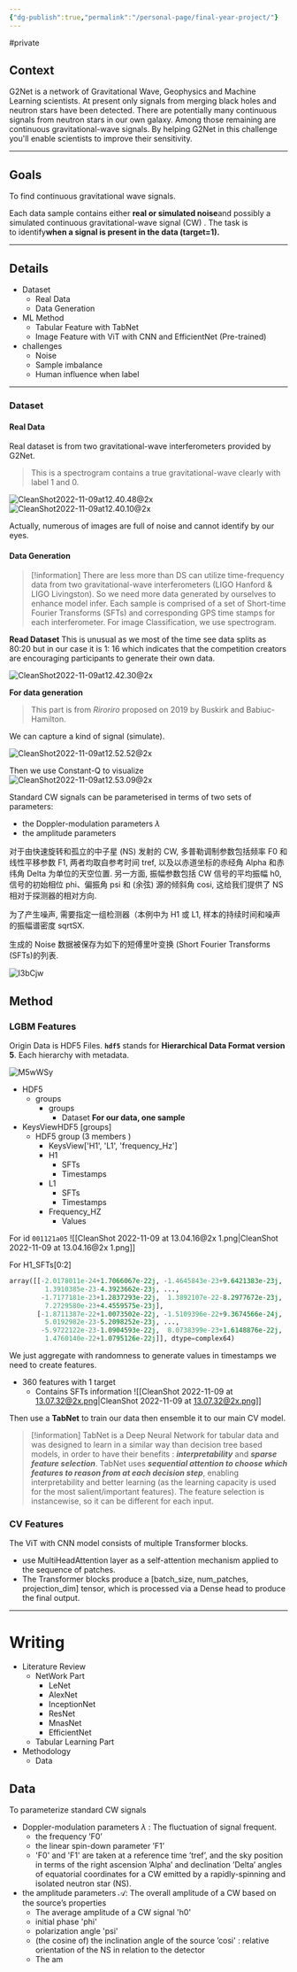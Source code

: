 ```yaml
---
{"dg-publish":true,"permalink":"/personal-page/final-year-project/"}
---
```




#private
<!--
- **Link to** [G2Net Detecting Continuous Gravitational Waves | Kaggle](https://www.kaggle.com/competitions/g2net-detecting-continuous-gravitational-waves/overview)
- **Tags** #机器学习 #FYP
- **Reference** 
	- [GitHub - rwightman/pytorch-image-models](https://github.com/rwightman/pytorch-image-models#) -->

## Context

G2Net is a network of Gravitational Wave, Geophysics and Machine Learning scientists. At present only signals from merging black holes and neutron stars have been detected. There are potentially many continuous signals from neutron stars in our own galaxy. Among those remaining are continuous gravitational-wave signals. By helping G2Net in this challenge you'll enable scientists to improve their sensitivity. 

---

## Goals
To find continuous gravitational wave signals. 

Each data sample contains either **real or simulated noise**and possibly a simulated continuous gravitational-wave signal (CW) . The task is to identify**when a signal is present in the data (target=1).**

---

## Details
- Dataset 
	- Real Data
	- Data Generation 
- ML Method
	- Tabular Feature with TabNet 
	- Image Feature with ViT with CNN and EfficientNet (Pre-trained)
- challenges 
	- Noise 
	- Sample imbalance 
	- Human influence when label
---

### Dataset
#### Real Data
Real dataset is from two gravitational-wave interferometers provided by G2Net.
> This is a spectrogram contains a true gravitational-wave clearly with label 1 and 0.  
<!-- element style="width:100%"-->

![CleanShot2022-11-09at12.40.48@2x](https://tuchuang-1303124258.cos.ap-shanghai.myqcloud.com/uPic/CleanShot%202022-11-09%20at%2012.40.48@2x.png)
![CleanShot2022-11-09at12.40.10@2x](https://tuchuang-1303124258.cos.ap-shanghai.myqcloud.com/uPic/CleanShot%202022-11-09%20at%2012.40.10@2x.png)

Actually, numerous of images are full of noise and cannot identify by our eyes. 

#### Data Generation
> [!information] 
> There are less more than DS can utilize time-frequency data from two gravitational-wave interferometers (LIGO Hanford & LIGO Livingston). So we need more data generated by ourselves to enhance model infer. 
> Each sample is comprised of a set of Short-time Fourier Transforms (SFTs) and corresponding GPS time stamps for each interferometer.
> For image Classification, we use spectrogram. 
<!-- element style="width:90%"-->

<!--
- **Link to** 
	- [G2Net-[TF]-[ViT] | Kaggle](https://www.kaggle.com/code/lau01b/g2net-tf-vit/notebook#Convolutional-Neural-Network)
	- [G2Net EDA:Data size/span/time-gap | Kaggle](https://www.kaggle.com/code/konomuabe/g2net-eda-data-size-span-time-gap)
	- [Basic spectrogram image classification](https://www.kaggle.com/code/dylanhedded/basic-spectrogram-image-classification/edit) --> 

**Read Dataset**
This is unusual as we most of the time see data splits as 80:20 but in our case it is 1: 16 which indicates that the competition creators are encouraging participants to generate their own data.

![CleanShot2022-11-09at12.42.30@2x](https://tuchuang-1303124258.cos.ap-shanghai.myqcloud.com/uPic/CleanShot%202022-11-09%20at%2012.42.30@2x.png)

**For data generation** 

> This part is from *Riroriro* proposed on 2019 by Buskirk and Babiuc-Hamilton. 

We can capture a kind of signal (simulate). 

![CleanShot2022-11-09at12.52.52@2x](https://tuchuang-1303124258.cos.ap-shanghai.myqcloud.com/uPic/CleanShot%202022-11-09%20at%2012.52.52@2x.png)

Then we use Constant-Q to visualize 
![CleanShot2022-11-09at12.53.09@2x](https://tuchuang-1303124258.cos.ap-shanghai.myqcloud.com/uPic/CleanShot%202022-11-09%20at%2012.53.09@2x.png)


Standard CW signals can be parameterised in terms of two sets of parameters:
- the Doppler-modulation parameters $\lambda$ 
- the amplitude parameters 

对于由快速旋转和孤立的中子星 (NS) 发射的 CW, 多普勒调制参数包括频率 F0 和线性平移参数 F1, 两者均取自参考时间 tref, 以及以赤道坐标的赤经角 Alpha 和赤纬角 Delta 为单位的天空位置. 另一方面, 振幅参数包括 CW 信号的平均振幅 h0, 信号的初始相位 phi、偏振角 psi 和 (余弦) 源的倾斜角 cosi, 这给我们提供了 NS 相对于探测器的相对方向.

为了产生噪声, 需要指定一组检测器（本例中为 H1 或 L1, 样本的持续时间和噪声的振幅谱密度 sqrtSX.

生成的 Noise 数据被保存为如下的短傅里叶变换 (Short Fourier Transforms (SFTs)的列表. 

![I3bCjw](https://tuchuang-1303124258.cos.ap-shanghai.myqcloud.com/uPic/I3bCjw.jpg)


## Method

### LGBM Features
<!--
- **Link to** 
	- [g2net : prepare features | Kaggle](https://www.kaggle.com/code/ahmedelfazouan/g2net-prepare-features) 
	- [g2net LGBM with smote and enn | Kaggle](https://www.kaggle.com/code/aspiring/g2net-lgbm-with-smote-and-enn)
	- [✅ Explore the Training Data Files 📂 | Kaggle](https://www.kaggle.com/code/ryanluoli2/explore-the-training-data-files) -->

Origin Data is HDF5 Files. **`hdf5`** stands for **Hierarchical Data Format version 5**. Each hierarchy with metadata. 

![M5wWSy](https://tuchuang-1303124258.cos.ap-shanghai.myqcloud.com/uPic/M5wWSy.jpg)

- HDF5
	- groups 
		- groups 
			- Dataset 
**For our data, one sample**
- KeysViewHDF5 [groups]
	- HDF5 group (3 members )
		- KeysView['H1', 'L1', 'frequency_Hz']
		- H1
			- SFTs
			- Timestamps
		- L1
			- SFTs
			- Timestamps
		- Frequency_HZ
			- Values

For id `001121a05` 
![[CleanShot 2022-11-09 at 13.04.16@2x 1.png\|CleanShot 2022-11-09 at 13.04.16@2x 1.png]]

For H1_SFTs[0:2] 
```python
array([[-2.0178011e-24+1.7066067e-22j, -1.4645843e-23+9.6421383e-23j,
         1.3910385e-23-4.3923662e-23j, ...,
        -1.7177181e-23+1.2837293e-22j,  1.3892107e-22-8.2977672e-23j,
         7.2729580e-23+4.4559575e-23j],
       [-1.8711387e-22+1.0073502e-22j, -1.5109396e-22+9.3674566e-24j,
         5.0192982e-23-5.2098252e-23j, ...,
        -5.9722122e-23-1.0904593e-22j,  8.0738399e-23+1.6148876e-22j,
         1.4760140e-22+1.0795126e-22j]], dtype=complex64)

```

We just aggregate with randomness  to generate values in timestamps we need to create features. 

- 360 features with 1 target 
	- Contains SFTs information 
![[CleanShot 2022-11-09 at 13.07.32@2x.png\|CleanShot 2022-11-09 at 13.07.32@2x.png]]

Then use a **TabNet** to train our data then ensemble it to our main CV model. 

> [!information]
> TabNet is a Deep Neural Network for tabular data and was designed to learn in a similar way than decision tree based models, in order to have their benefits : **_interpretability_** and **_sparse feature selection_**. TabNet uses **_sequential attention to choose which features to reason from at each decision step_**, enabling interpretability and better learning (as the learning capacity is used for the most salient/important features). The feature selection is instancewise, so it can be different for each input.


### CV Features

The ViT with CNN model consists of multiple Transformer blocks.
- use MultiHeadAttention layer as a self-attention mechanism applied to the sequence of patches. 
- The Transformer blocks produce a [batch_size, num_patches, projection_dim] tensor, which is processed via a Dense head to produce the final output.



--- 

# Writing 

- Literature Review 
	- NetWork Part
		- LeNet 
		- AlexNet
		- InceptionNet
		- ResNet
		- MnasNet 
		- EfficientNet 
	- Tabular Learning Part 
- Methodology 
	- Data 


## Data 

To parameterize standard CW signals 
- Doppler-modulation parameters $\lambda$ : The fluctuation of signal frequent. 
	- the frequency ’F0’ 
	- the linear spin-down parameter ’F1’
	- 'F0' and 'F1' are taken at a reference time ’tref’, and the sky position in terms of the right ascension ’Alpha’ and declination ’Delta’ angles  of equatorial coordinates for a CW emitted by a rapidly-spinning and isolated neutron star (NS).
-  the amplitude parameters $\mathcal{A}$: The overall amplitude of a CW based on the source’s properties
	- The average amplitude of a CW signal 'h0'
	- initial phase 'phi'
	- polarization angle 'psi'
	- (the cosine of) the inclination angle of the  source ’cosi' :  relative orientation of the NS in relation to the detector 
	- The am